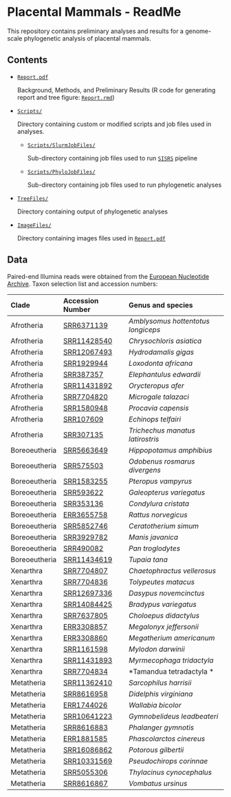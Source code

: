 # Placental Mammals - ReadMe

This repository contains preliminary analyses and results for a genome-scale phylogenetic analysis of placental mammals.

## Contents

* [`Report.pdf`](https://github.com/LMBiancani/Placental_Mammals/blob/main/Report.pdf)

    Background, Methods, and Preliminary Results (R code for generating report and tree figure: [`Report.rmd`](https://github.com/LMBiancani/Placental_Mammals/blob/main/Report.rmd))

* [`Scripts/`](https://github.com/LMBiancani/Placental_Mammals/tree/main/Scripts)

    Directory containing custom or modified scripts and job files used in analyses.
    
    * [`Scripts/SlurmJobFiles/`](https://github.com/LMBiancani/Placental_Mammals/tree/main/Scripts/SlurmJobFiles)
    
        Sub-directory containing job files used to run [`SISRS`](https://github.com/SchwartzLabURI/SISRS) pipeline
      
    * [`Scripts/PhyloJobFiles/`](https://github.com/LMBiancani/Placental_Mammals/tree/main/Scripts/PhyloJobFiles)
    
        Sub-directory containing job files used to run phylogenetic analyses
      
* [`TreeFiles/`](https://github.com/LMBiancani/Placental_Mammals/tree/main/TreeFiles)

    Directory containing output of phylogenetic analyses
    
* [`ImageFiles/`](https://github.com/LMBiancani/Placental_Mammals/tree/main/ImageFiles)

    Directory containing images files used in [`Report.pdf`](https://github.com/LMBiancani/Placental_Mammals/blob/main/Report.pdf)

    
## Data

Paired-end Illumina reads were obtained from the [European Nucleotide Archive](https://www.ebi.ac.uk/ena/browser/home). Taxon selection list and accession numbers:

| Clade | Accession Number | Genus and species |
| :--- | :--- | :--- |
| Afrotheria | [SRR6371139](https://www.ebi.ac.uk/ena/browser/view/SRR6371139?show=reads) | *Amblysomus hottentotus longiceps* |
| Afrotheria | [SRR11428540](https://www.ebi.ac.uk/ena/browser/view/SRR11428540?show=reads) | *Chrysochloris asiatica* |
| Afrotheria | [SRR12067493](https://www.ebi.ac.uk/ena/browser/view/SRR12067493?show=reads) | *Hydrodamalis gigas* |
| Afrotheria | [SRR1929944](https://www.ebi.ac.uk/ena/browser/view/SRR1929944?show=reads) | *Loxodonta africana* |
| Afrotheria | [SRR387357](https://www.ebi.ac.uk/ena/browser/view/SRR387357?show=reads) | *Elephantulus edwardii* |
| Afrotheria | [SRR11431892](https://www.ebi.ac.uk/ena/browser/view/SRR11431892?show=reads) | *Orycteropus afer* |
| Afrotheria | [SRR7704820](https://www.ebi.ac.uk/ena/browser/view/SRR7704820?show=reads) | *Microgale talazaci* |
| Afrotheria | [SRR1580948](https://www.ebi.ac.uk/ena/browser/view/SRR1580948?show=reads) | *Procavia capensis* |
| Afrotheria | [SRR107609](https://www.ebi.ac.uk/ena/browser/view/SRR107609?show=reads) | *Echinops telfairi* |
| Afrotheria | [SRR307135](https://www.ebi.ac.uk/ena/browser/view/SRR307135?show=reads) | *Trichechus manatus latirostris* |
| Boreoeutheria | [SRR5663649](https://www.ebi.ac.uk/ena/browser/view/SRR5663649?show=reads) | *Hippopotamus amphibius* |
| Boreoeutheria | [SRR575503](https://www.ebi.ac.uk/ena/browser/view/SRR575503?show=reads) | *Odobenus rosmarus divergens* |
| Boreoeutheria | [SRR1583255](https://www.ebi.ac.uk/ena/browser/view/SRR1583255?show=reads) | *Pteropus vampyrus* |
| Boreoeutheria | [SRR593622](https://www.ebi.ac.uk/ena/browser/view/SRR593622?show=reads) | *Galeopterus variegatus* |
| Boreoeutheria | [SRR353136](https://www.ebi.ac.uk/ena/browser/view/SRR353136?show=reads) | *Condylura cristata* |
| Boreoeutheria | [ERR3655758](https://www.ebi.ac.uk/ena/browser/view/ERR3655758?show=reads) | *Rattus norvegicus* |
| Boreoeutheria | [SRR5852746](https://www.ebi.ac.uk/ena/browser/view/SRR5852746?show=reads) | *Ceratotherium simum* |
| Boreoeutheria | [SRR3929782](https://www.ebi.ac.uk/ena/browser/view/SRR3929782?show=reads) | *Manis javanica* |
| Boreoeutheria | [SRR490082](https://www.ebi.ac.uk/ena/browser/view/SRR490082?show=reads) | *Pan troglodytes* |
| Boreoeutheria | [SRR11434619](https://www.ebi.ac.uk/ena/browser/view/SRR11434619?show=reads) | *Tupaia tana* |
| Xenarthra | [SRR7704807](https://www.ebi.ac.uk/ena/browser/view/SRR7704807?show=reads) | *Chaetophractus vellerosus* |
| Xenarthra | [SRR7704836](https://www.ebi.ac.uk/ena/browser/view/SRR7704836?show=reads) | *Tolypeutes matacus* |
| Xenarthra | [SRR12697336](https://www.ebi.ac.uk/ena/browser/view/SRR12697336?show=reads) | *Dasypus novemcinctus* |
| Xenarthra | [SRR14084425](https://www.ebi.ac.uk/ena/browser/view/SRR14084425?show=reads) | *Bradypus variegatus* |
| Xenarthra | [SRR7637805](https://www.ebi.ac.uk/ena/browser/view/SRR7637805?show=reads) | *Choloepus didactylus* |
| Xenarthra | [ERR3308857](https://www.ebi.ac.uk/ena/browser/view/ERR3308857?show=reads) | *Megalonyx jeffersonii* |
| Xenarthra | [ERR3308860](https://www.ebi.ac.uk/ena/browser/view/ERR3308860?show=reads) | *Megatherium americanum* |
| Xenarthra | [SRR1161598](https://www.ebi.ac.uk/ena/browser/view/SRR1161598?show=reads) | *Mylodon darwinii* |
| Xenarthra | [SRR11431893](https://www.ebi.ac.uk/ena/browser/view/SRR11431893?show=reads) | *Myrmecophaga tridactyla* |
| Xenarthra | [SRR7704834](https://www.ebi.ac.uk/ena/browser/view/SRR7704834?show=reads) | *Tamandua tetradactyla * |
| Metatheria | [SRR11362410](https://www.ebi.ac.uk/ena/browser/view/SRR11362410?show=reads) | *Sarcophilus harrisii* |
| Metatheria | [SRR8616958](https://www.ebi.ac.uk/ena/browser/view/SRR8616958?show=reads) | *Didelphis virginiana* |
| Metatheria | [ERR1744026](https://www.ebi.ac.uk/ena/browser/view/ERR1744026?show=reads) | *Wallabia bicolor* |
| Metatheria | [SRR10641223](https://www.ebi.ac.uk/ena/browser/view/SRR10641223?show=reads) | *Gymnobelideus leadbeateri* |
| Metatheria | [SRR8616883](https://www.ebi.ac.uk/ena/browser/view/SRR8616883?show=reads) | *Phalanger gymnotis* |
| Metatheria | [ERR1881585](https://www.ebi.ac.uk/ena/browser/view/ERR1881585?show=reads) | *Phascolarctos cinereus* |
| Metatheria | [SRR16086862](https://www.ebi.ac.uk/ena/browser/view/SRR16086862?show=reads) | *Potorous gilbertii* |
| Metatheria | [SRR10331569](https://www.ebi.ac.uk/ena/browser/view/SRR10331569?show=reads) | *Pseudochirops corinnae* |
| Metatheria | [SRR5055306](https://www.ebi.ac.uk/ena/browser/view/SRR5055306?show=reads) | *Thylacinus cynocephalus* |
| Metatheria | [SRR8616867](https://www.ebi.ac.uk/ena/browser/view/SRR8616867?show=reads) | *Vombatus ursinus* |



